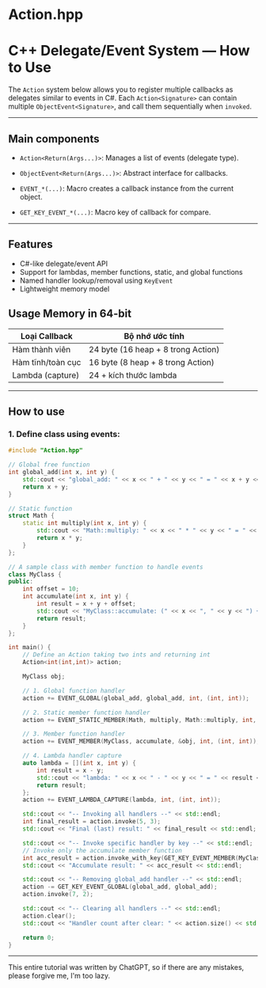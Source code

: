# Action.hpp
# C++ Delegate/Event System — How to Use

The `Action` system below allows you to register multiple callbacks as delegates similar to events in C#. Each `Action<Signature>` can contain multiple `ObjectEvent<Signature>`, and call them sequentially when `invoked`.

---

## Main components

- `Action<Return(Args...)>`: Manages a list of events (delegate type).

- `ObjectEvent<Return(Args...)>`: Abstract interface for callbacks.

- `EVENT_*(...)`: Macro creates a callback instance from the current object.

- `GET_KEY_EVENT_*(...)`: Macro key of callback for compare.

---

## Features
- C#-like delegate/event API
- Support for lambdas, member functions, static, and global functions
- Named handler lookup/removal using `KeyEvent`
- Lightweight memory model

## Usage Memory in 64-bit
| Loại Callback        | Bộ nhớ ước tính            |
|----------------------|----------------------------|
| Hàm thành viên       | 24 byte (16 heap + 8 trong Action) |
| Hàm tĩnh/toàn cục    | 16 byte (8 heap + 8 trong Action)  |
| Lambda (capture)     | 24 + kích thước lambda     |
---

## How to use 

### 1. Define class using events:

```cpp
#include "Action.hpp"

// Global free function
int global_add(int x, int y) {
    std::cout << "global_add: " << x << " + " << y << " = " << x + y << std::endl;
    return x + y;
}

// Static function
struct Math {
    static int multiply(int x, int y) {
        std::cout << "Math::multiply: " << x << " * " << y << " = " << x * y << std::endl;
        return x * y;
    }
};

// A sample class with member function to handle events
class MyClass {
public:
    int offset = 10;
    int accumulate(int x, int y) {
        int result = x + y + offset;
        std::cout << "MyClass::accumulate: (" << x << ", " << y << ") + offset " << offset << " = " << result << std::endl;
        return result;
    }
};

int main() {
    // Define an Action taking two ints and returning int
    Action<int(int,int)> action;

    MyClass obj;

    // 1. Global function handler
    action += EVENT_GLOBAL(global_add, global_add, int, (int, int));

    // 2. Static member function handler
    action += EVENT_STATIC_MEMBER(Math, multiply, Math::multiply, int, (int, int));

    // 3. Member function handler
    action += EVENT_MEMBER(MyClass, accumulate, &obj, int, (int, int));

    // 4. Lambda handler capture
    auto lambda = [](int x, int y) {
        int result = x - y;
        std::cout << "lambda: " << x << " - " << y << " = " << result << std::endl;
        return result;
    };
    action += EVENT_LAMBDA_CAPTURE(lambda, int, (int, int));

    std::cout << "-- Invoking all handlers --" << std::endl;
    int final_result = action.invoke(5, 3);
    std::cout << "Final (last) result: " << final_result << std::endl;

    std::cout << "-- Invoke specific handler by key --" << std::endl;
    // Invoke only the accumulate member function
    int acc_result = action.invoke_with_key(GET_KEY_EVENT_MEMBER(MyClass, accumulate, &obj), 2, 4);
    std::cout << "Accumulate result: " << acc_result << std::endl;

    std::cout << "-- Removing global_add handler --" << std::endl;
    action -= GET_KEY_EVENT_GLOBAL(global_add, global_add);
    action.invoke(7, 2);

    std::cout << "-- Clearing all handlers --" << std::endl;
    action.clear();
    std::cout << "Handler count after clear: " << action.size() << std::endl;

    return 0;
}
```

---
This entire tutorial was written by ChatGPT, so if there are any mistakes, please forgive me, I'm too lazy.
